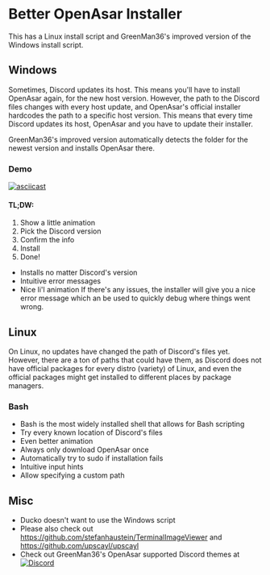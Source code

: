 # Better OpenAsar Installer

This has a Linux install script and GreenMan36's improved version of the Windows install script.

## Windows

Sometimes, Discord updates its host. This means you'll have to install OpenAsar again, for the new host version. However, the path to the Discord files changes with every host update, and OpenAsar's official installer hardcodes the path to a specific host version. This means that every time Discord updates its host, OpenAsar and you have to update their installer.

GreenMan36's improved version automatically detects the folder for the newest version and installs OpenAsar there.

### Demo

[![asciicast](https://asciinema.org/a/Hr6o4z5O2AMEZKnTTPQenpOot.svg)](https://asciinema.org/a/Hr6o4z5O2AMEZKnTTPQenpOot)

#### TL;DW:

1. Show a little animation
2. Pick the Discord version
3. Confirm the info
4. Install
5. Done!

* Installs no matter Discord's version
* Intuitive error messages
* Nice li'l animation
If there's any issues, the installer will give you a nice error message which an be used to quickly debug where things went wrong.

## Linux

On Linux, no updates have changed the path of Discord's files yet. However, there are a ton of paths that could have them, as Discord does not have official packages for every distro (variety) of Linux, and even the official packages might get installed to different places by package managers.

### Bash

* Bash is the most widely installed shell that allows for Bash scripting
* Try every known location of Discord's files
* Even better animation
* Always only download OpenAsar once
* Automatically try to sudo if installation fails
* Intuitive input hints
* Allow specifying a custom path

## Misc

- Ducko doesn't want to use the Windows script
- Please also check out  <https://github.com/stefanhaustein/TerminalImageViewer> and <https://github.com/upscayl/upscayl>
- Check out GreenMan36's OpenAsar supported Discord themes at  [![Discord](https://img.shields.io/discord/1050062854860046417?color=7289da&logo=discord&logoColor=white)](https://discord.gg/A6vwGchJYs)
